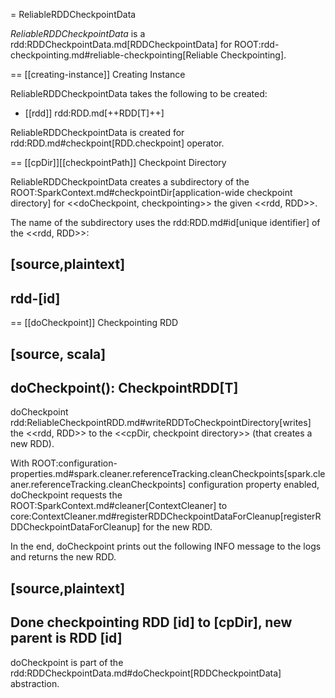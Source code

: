 = ReliableRDDCheckpointData

*ReliableRDDCheckpointData* is a rdd:RDDCheckpointData.md[RDDCheckpointData] for ROOT:rdd-checkpointing.md#reliable-checkpointing[Reliable Checkpointing].

== [[creating-instance]] Creating Instance

ReliableRDDCheckpointData takes the following to be created:

* [[rdd]] rdd:RDD.md[++RDD[T]++]

ReliableRDDCheckpointData is created for rdd:RDD.md#checkpoint[RDD.checkpoint] operator.

== [[cpDir]][[checkpointPath]] Checkpoint Directory

ReliableRDDCheckpointData creates a subdirectory of the ROOT:SparkContext.md#checkpointDir[application-wide checkpoint directory] for <<doCheckpoint, checkpointing>> the given <<rdd, RDD>>.

The name of the subdirectory uses the rdd:RDD.md#id[unique identifier] of the <<rdd, RDD>>:

[source,plaintext]
----
rdd-[id]
----

== [[doCheckpoint]] Checkpointing RDD

[source, scala]
----
doCheckpoint(): CheckpointRDD[T]
----

doCheckpoint rdd:ReliableCheckpointRDD.md#writeRDDToCheckpointDirectory[writes] the <<rdd, RDD>> to the <<cpDir, checkpoint directory>> (that creates a new RDD).

With ROOT:configuration-properties.md#spark.cleaner.referenceTracking.cleanCheckpoints[spark.cleaner.referenceTracking.cleanCheckpoints] configuration property enabled, doCheckpoint requests the ROOT:SparkContext.md#cleaner[ContextCleaner] to core:ContextCleaner.md#registerRDDCheckpointDataForCleanup[registerRDDCheckpointDataForCleanup] for the new RDD.

In the end, doCheckpoint prints out the following INFO message to the logs and returns the new RDD.

[source,plaintext]
----
Done checkpointing RDD [id] to [cpDir], new parent is RDD [id]
----

doCheckpoint is part of the rdd:RDDCheckpointData.md#doCheckpoint[RDDCheckpointData] abstraction.

